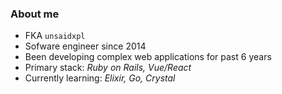### About me
- FKA `unsaidxpl`
- Sofware engineer since 2014
- Been developing complex web applications for past 6 years
- Primary stack: _Ruby on Rails, Vue/React_
- Currently learning: _Elixir, Go, Crystal_
